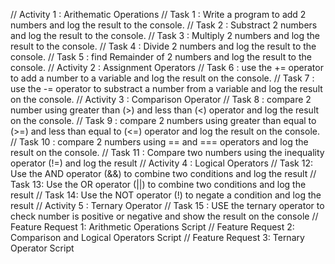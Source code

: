// Activity 1 : Arithematic Operations
    // Task 1 : Write a program to add 2 numbers and log the result to the console.
    // Task 2 : Substract 2 numbers and log the result to the console.
    // Task 3 : Multiply 2 numbers and log the result to the console.
    // Task 4 : Divide 2 numbers and log the result to the console.
     // Task 5 : find Remainder of 2 numbers and log the result to the console.
// Activity 2 : Assignment Operators
    // Task 6 : use the += operator to add a number to a variable and log the result on the console.
    // Task 7 : use the -= operator to substract a number from a variable and log the result on the console.
// Activity 3 : Comparison Operator
    // Task 8 : compare 2 number using greater than (>) and less than (<) operator and log the result on the console.
    // Task 9 : compare 2 numbers using greater than equal to (>=) and less than equal to (<=) operator and log the result on the console.
    // Task 10 : compare 2 numbers using == and === operators and log the result on the console.
    // Task 11 : Compare two numbers using the inequality operator (!=) and log the result
// Activity 4 : Logical Operators
    // Task 12: Use the AND operator (&&) to combine two conditions and log the result
    // Task 13: Use the OR operator (||) to combine two conditions and log the result
    // Task 14: Use the NOT operator (!) to negate a condition and log the result
// Activity 5 : Ternary Operator
    // Task 15 : USE the ternary operator to check number is positive or negative and show the result on the console
// Feature Request 1: Arithmetic Operations Script
 // Feature Request 2: Comparison and Logical Operators Script
// Feature Request 3: Ternary Operator Script
